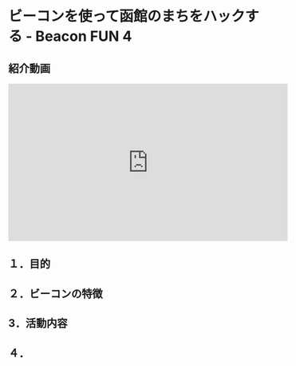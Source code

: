 # ビーコンを使って函館のまちをハックする - Beacon FUN 4

## 紹介動画

<div align="center"><iframe width="560" height="315" src="https://www.youtube.com/embed/s91rVjF6vxQ" frameborder="0" allow="accelerometer; autoplay; clipboard-write; encrypted-media; gyroscope; picture-in-picture" allowfullscreen></iframe></div>

## １．目的

## ２．ビーコンの特徴

## 3．活動内容

## ４．
